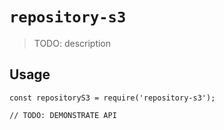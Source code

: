 # `repository-s3`

> TODO: description

## Usage

```
const repositoryS3 = require('repository-s3');

// TODO: DEMONSTRATE API
```
